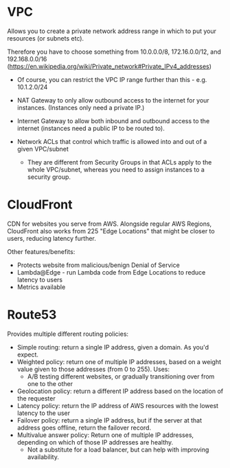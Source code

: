 # VPC
Allows you to create a private network address range in which to put your resources (or subnets
etc).

Therefore you have to choose something from 10.0.0.0/8, 172.16.0.0/12, and 192.168.0.0/16
(https://en.wikipedia.org/wiki/Private_network#Private_IPv4_addresses)
- Of course, you can restrict the VPC IP range further than this - e.g. 10.1.2.0/24

- NAT Gateway to only allow outbound access to the internet for your instances. (Instances only need
  a private IP.)
- Internet Gateway to allow both inbound and outbound access to the internet (instances need a
  public IP to be routed to).
- Network ACLs that control which traffic is allowed into and out of a given VPC/subnet
  - They are different from Security Groups in that ACLs apply to the whole VPC/subnet, whereas you
    need to assign instances to a security group.

# CloudFront
CDN for websites you serve from AWS. Alongside regular AWS Regions, CloudFront also works from 225
"Edge Locations" that might be closer to users, reducing latency further.

Other features/benefits:
- Protects website from malicious/benign Denial of Service
- Lambda@Edge - run Lambda code from Edge Locations to reduce latency to users
- Metrics available

# Route53
Provides multiple different routing policies:
- Simple routing: return a single IP address, given a domain. As you'd expect.
- Weighted policy: return one of multiple IP addresses, based on a weight value given to those
  addresses (from 0 to 255). Uses:
  - A/B testing different websites, or gradually transitioning over from one to the other
- Geolocation policy: return a different IP address based on the location of the requester
- Latency policy: return the IP address of AWS resources with the lowest latency to the user
- Failover policy: return a single IP address, but if the server at that address goes offline,
  return the failover record.
- Multivalue answer policy: Return one of multiple IP addresses, depending on which of those IP
  addresses are healthy.
  - Not a substitute for a load balancer, but can help with improving availability.
